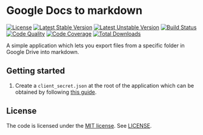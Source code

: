 # Google Docs to markdown

[![License](https://poser.pugx.org/tomzx/gdocs-to-markdown/license.svg)](https://packagist.org/packages/tomzx/gdocs-to-markdown)
[![Latest Stable Version](https://poser.pugx.org/tomzx/gdocs-to-markdown/v/stable.svg)](https://packagist.org/packages/tomzx/gdocs-to-markdown)
[![Latest Unstable Version](https://poser.pugx.org/tomzx/gdocs-to-markdown/v/unstable.svg)](https://packagist.org/packages/tomzx/gdocs-to-markdown)
[![Build Status](https://img.shields.io/travis/tomzx/gdocs-to-markdown.svg)](https://travis-ci.org/tomzx/gdocs-to-markdown)
[![Code Quality](https://img.shields.io/scrutinizer/g/tomzx/gdocs-to-markdown.svg)](https://scrutinizer-ci.com/g/tomzx/gdocs-to-markdown/code-structure)
[![Code Coverage](https://img.shields.io/scrutinizer/coverage/g/tomzx/gdocs-to-markdown.svg)](https://scrutinizer-ci.com/g/tomzx/gdocs-to-markdown)
[![Total Downloads](https://img.shields.io/packagist/dt/tomzx/gdocs-to-markdown.svg)](https://packagist.org/packages/tomzx/gdocs-to-markdown)

A simple application which lets you export files from a specific folder in Google Drive into markdown.

## Getting started

1. Create a `client_secret.json` at the root of the application which can be obtained by following [this guide](https://developers.google.com/drive/web/quickstart/php#step_1_enable_the_api_name).


## License

The code is licensed under the [MIT license](http://choosealicense.com/licenses/mit/). See [LICENSE](LICENSE).
